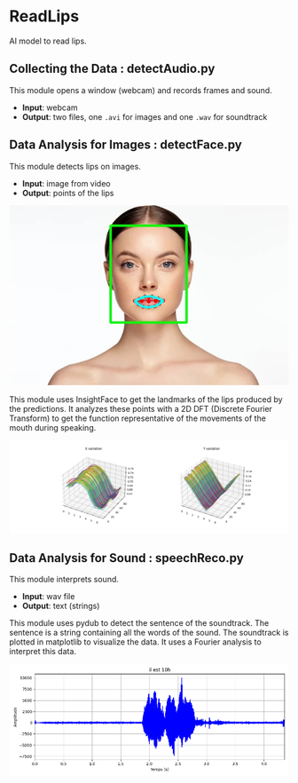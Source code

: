 # ReadLips
AI model to read lips.

## Collecting the Data : detectAudio.py

This module opens a window (webcam) and records frames and sound.

- **Input**: webcam
- **Output**: two files, one `.avi` for images and one `.wav` for soundtrack

## Data Analysis for Images : detectFace.py

This module detects lips on images.

- **Input**: image from video
- **Output**: points of the lips

![Lips Points](result_img.jpg)

This module uses InsightFace to get the landmarks of the lips produced by the predictions. It analyzes these points with a 2D DFT (Discrete Fourier Transform) to get the function representative of the movements of the mouth during speaking.

![Curve Points](3d_plot_mounth.png)


## Data Analysis for Sound : speechReco.py

This module interprets sound.

- **Input**: wav file
- **Output**: text (strings)

This module uses pydub to detect the sentence of the soundtrack. The sentence is a string containing all the words of the sound. The soundtrack is plotted in matplotlib to visualize the data. It uses a Fourier analysis to interpret this data.

![Curve Sound](soundtrack.png)